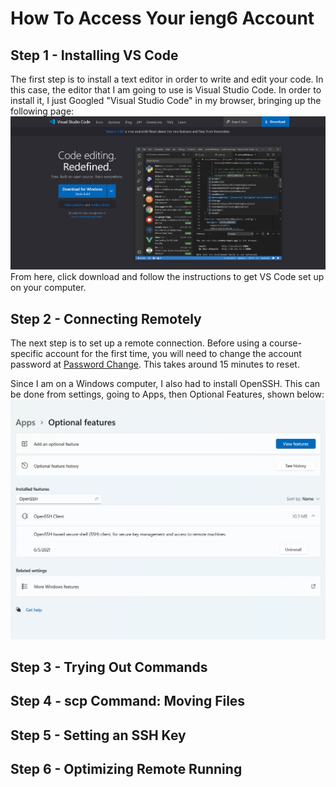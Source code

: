 # How To Access Your ieng6 Account 
## Step 1 - Installing VS Code
The first step is to install a text editor in order to write and edit your code. In this case, the editor that I am going to use is Visual Studio Code. In order to install it, I just Googled "Visual Studio Code" in my browser, bringing up the following page: 
![Image](vs-code.png)
From here, click download and follow the instructions to get VS Code set up on your computer. 

## Step 2 - Connecting Remotely
The next step is to set up a remote connection. Before using a course-specific account for the first time, you will need to change the account password at [Password Change](https://sdacs.ucsd.edu/~icc/index.php). This takes around 15 minutes to reset. 

Since I am on a Windows computer, I also had to install OpenSSH. This can be done from settings, going to Apps, then Optional Features, shown below: 
![Image](openssh-install.png)

## Step 3 - Trying Out Commands

## Step 4 - scp Command: Moving Files

## Step 5 - Setting an SSH Key

## Step 6 - Optimizing Remote Running